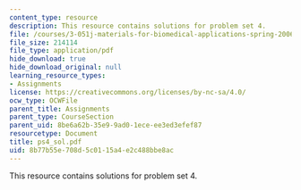 ```yaml
---
content_type: resource
description: This resource contains solutions for problem set 4.
file: /courses/3-051j-materials-for-biomedical-applications-spring-2006/8b77b55e708d5c0115a4e2c488bbe8ac_ps4_sol.pdf
file_size: 214114
file_type: application/pdf
hide_download: true
hide_download_original: null
learning_resource_types:
- Assignments
license: https://creativecommons.org/licenses/by-nc-sa/4.0/
ocw_type: OCWFile
parent_title: Assignments
parent_type: CourseSection
parent_uid: 8be6a62b-35e9-9ad0-1ece-ee3ed3efef87
resourcetype: Document
title: ps4_sol.pdf
uid: 8b77b55e-708d-5c01-15a4-e2c488bbe8ac
---
```

This resource contains solutions for problem set 4.